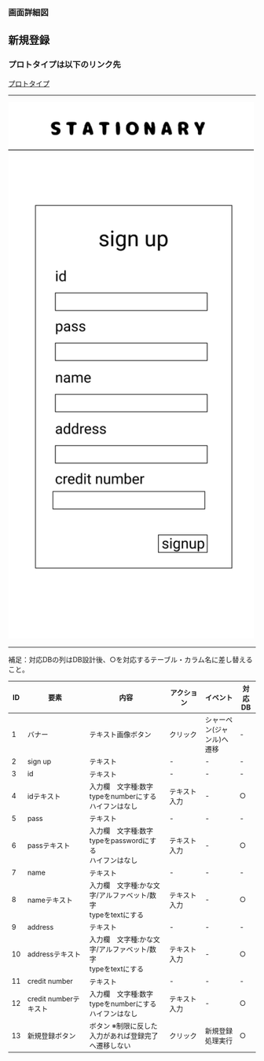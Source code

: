 ### 画面詳細図
## 新規登録
### プロトタイプは以下のリンク先
[プロトタイプ](https://www.figma.com/file/YN8g4ahM3raStzCZMDXhNA/stationary?node-id=1%3A10)
*****
<img src="../img/新規登録.png" width="500">

*****
補足：対応DBの列はDB設計後、○を対応するテーブル・カラム名に差し替えること。

| ID | 要素 | 内容 | アクション | イベント | 対応DB |
|----|------|-----|------------|---------|-------|
|1   |バナー　　　　        |テキスト画像ボタン|クリック　　|シャーペン(ジャンル)へ遷移|-|
|2   |sign up　　　        |テキスト　　　　　|-    　　　|-        |-|
|3   |id　　　　　　        |テキスト　　　　　|-    　　　|-        |-|
|4   |idテキスト　　        |入力欄　文字種:数字<br>typeをnumberにする<br>ハイフンはなし|テキスト入力|-       |○|
|5   |pass　　　　　        |テキスト　　　　　|-    　　　|-        |-|
|6   |passテキスト　       |入力欄　文字種:数字<br>typeをpasswordにする<br>ハイフンはなし|テキスト入力|-       |○|
|7   |name     　　        |テキスト　　　　　|-　　　    |-        |-|
|8   |nameテキスト　       |入力欄　文字種:かな文字/アルファベット/数字<br>typeをtextにする|テキスト入力|-       |○|
|9   |address　　　        |テキスト　　　　　|-　　　    |-        |-|
|10  |addressテキスト      |入力欄　文字種:かな文字/アルファベット/数字<br>typeをtextにする|テキスト入力|-        |○|
|11  |credit number       |テキスト　　　　　|-　　　    |-        |-|
|12  |credit numberテキスト|入力欄　文字種:数字<br>typeをnumberにする<br>ハイフンはなし|テキスト入力|-        |○|
|13  |新規登録ボタン　      |ボタン ※制限に反した入力があれば登録完了へ遷移しない|クリック　　|新規登録処理実行|○|

